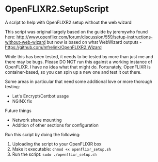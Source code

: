 # OpenFLIXR2.SetupScript
A script to help with OpenFLIXR2 setup without the web wizard

This script was original largely based on the guide by jeremywho found here: http://www.openflixr.com/forum/discussion/559/setup-instructions-without-web-wizard
but now is based on what WebWizard outputs - https://github.com/mfrelink/OpenFLIXR2.Wizard

While this has been tested, it needs to be tested by more than just me and there may be bugs.
Please DO NOT run this against a working instance of OpenFLIXR. I have no idea what that might do. Fortunately, OpenFLIXR is container-based, so you can spin up a new one and test it out there.

Some areas in particular that need some additional love or more thorough testing:
+ Let's Encrypt/Certbot usage
+ NGINX fix

Future things
+ Network share mounting
+ Addition of other sections for configuration

Run this script by doing the following:
1. Uploading the script to your OpenFLIXIR box
2. Make it executable: `chmod +x openflixr_setup.sh`
4. Run the script: `sudo ./openflixr_setup.sh`
